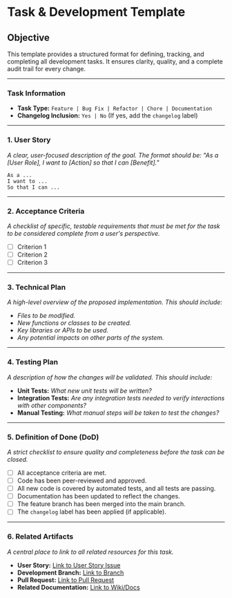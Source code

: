 # Task & Development Template

## Objective
This template provides a structured format for defining, tracking, and completing all development tasks. It ensures clarity, quality, and a complete audit trail for every change.

---

### **Task Information**

*   **Task Type:** `Feature | Bug Fix | Refactor | Chore | Documentation`
*   **Changelog Inclusion:** `Yes | No` (If yes, add the `changelog` label)

---

### **1. User Story**

*A clear, user-focused description of the goal. The format should be: "As a [User Role], I want to [Action] so that I can [Benefit]."*

```
As a ...
I want to ...
So that I can ...
```

---

### **2. Acceptance Criteria**

*A checklist of specific, testable requirements that must be met for the task to be considered complete from a user's perspective.*

- [ ] Criterion 1
- [ ] Criterion 2
- [ ] Criterion 3

---

### **3. Technical Plan**

*A high-level overview of the proposed implementation. This should include:* 
*   *Files to be modified.*
*   *New functions or classes to be created.*
*   *Key libraries or APIs to be used.*
*   *Any potential impacts on other parts of the system.*

---

### **4. Testing Plan**

*A description of how the changes will be validated. This should include:* 
*   **Unit Tests:** *What new unit tests will be written?*
*   **Integration Tests:** *Are any integration tests needed to verify interactions with other components?*
*   **Manual Testing:** *What manual steps will be taken to test the changes?*

---

### **5. Definition of Done (DoD)**

*A strict checklist to ensure quality and completeness before the task can be closed.*

- [ ] All acceptance criteria are met.
- [ ] Code has been peer-reviewed and approved.
- [ ] All new code is covered by automated tests, and all tests are passing.
- [ ] Documentation has been updated to reflect the changes.
- [ ] The feature branch has been merged into the main branch.
- [ ] The `changelog` label has been applied (if applicable).

---

### **6. Related Artifacts**

*A central place to link to all related resources for this task.*

*   **User Story:** [Link to User Story Issue](#)
*   **Development Branch:** [Link to Branch]({RepoURL}/tree/{BranchName})
*   **Pull Request:** [Link to Pull Request](#)
*   **Related Documentation:** [Link to Wiki/Docs](#)


